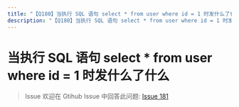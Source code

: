 ```yaml
---
title: "【Q180】当执行 SQL 语句 select * from user where id = 1 时发什么了什么 | db高频面试题"
description: "【Q180】当执行 SQL 语句 select * from user where id = 1 时发什么了什么 字节跳动面试题、阿里腾讯面试题、美团小米面试题。"
---
```


# 当执行 SQL 语句 select \* from user where id = 1 时发什么了什么

> Issue
> 欢迎在 Gtihub Issue 中回答此问题: [Issue 181](https://github.com/shfshanyue/Daily-Question/issues/181)

